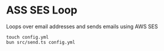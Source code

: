 # ASS SES Loop

Loops over email addresses and sends emails using AWS SES

```shell
touch config.yml
bun src/send.ts config.yml
```
